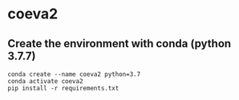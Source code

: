 # coeva2

## Create the environment with conda (python 3.7.7)


```
conda create --name coeva2 python=3.7
conda activate coeva2
pip install -r requirements.txt
```

